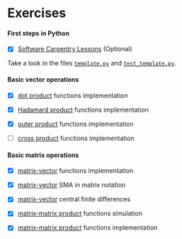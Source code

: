 # Exercises

#### First steps in Python

- [x] [Software Carpentry Lessons](https://github.com/birocoles/Disciplina-metodos-computacionais/tree/master/Content/first_steps_Python#software-carpentry-lesson) (Optional)

Take a look in the files [`template.py`](https://github.com/birocoles/Disciplina-metodos-computacionais/blob/master/Content/template.py) and [`test_template.py`](https://github.com/birocoles/Disciplina-metodos-computacionais/blob/master/Content/test_template.py).

#### Basic vector operations

- [x] [dot product](https://nbviewer.jupyter.org/github/birocoles/Disciplina-metodos-computacionais/blob/master/Content/dot.ipynb#Exercise) functions implementation

- [x] [Hadamard product](https://nbviewer.jupyter.org/github/birocoles/Disciplina-metodos-computacionais/blob/master/Content/hadamard.ipynb#Exercise) functions implementation

- [x] [outer product](https://nbviewer.jupyter.org/github/birocoles/Disciplina-metodos-computacionais/blob/master/Content/outer.ipynb#Exercise) functions implementation

- [ ] [cross product](https://nbviewer.jupyter.org/github/birocoles/Disciplina-metodos-computacionais/blob/master/Content/cross.ipynb#Exercise) functions implementation

#### Basic matrix operations

- [x] [matrix-vector](https://nbviewer.jupyter.org/github/birocoles/Disciplina-metodos-computacionais/blob/master/Content/matrix-vector.ipynb#Exercise-1) functions implementation
- [x] [matrix-vector](https://nbviewer.jupyter.org/github/birocoles/Disciplina-metodos-computacionais/blob/master/Content/matrix-vector.ipynb#Exercise-2) SMA in matrix notation
- [x] [matrix-vector](https://nbviewer.jupyter.org/github/birocoles/Disciplina-metodos-computacionais/blob/master/Content/matrix-vector.ipynb#Exercise-3) central finite differences

- [x] [matrix-matrix product](https://nbviewer.jupyter.org/github/birocoles/Disciplina-metodos-computacionais/blob/master/Content/matrix-matrix.ipynb) functions simulation
- [x] [matrix-matrix product](https://nbviewer.jupyter.org/github/birocoles/Disciplina-metodos-computacionais/blob/master/Content/matrix-matrix.ipynb#Exercise) functions implementation

